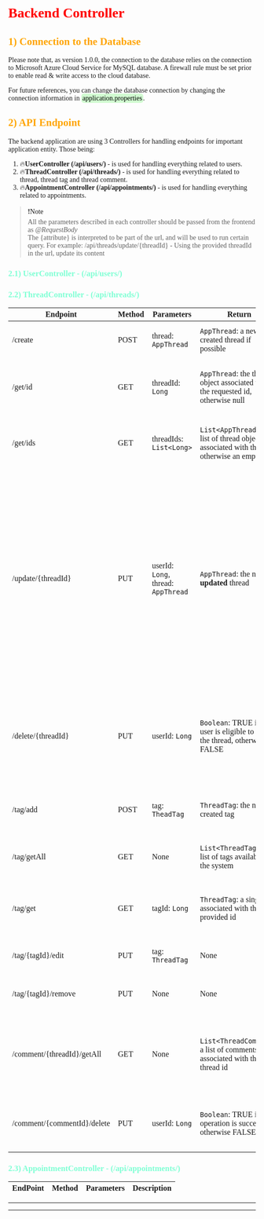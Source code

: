 
# Backend Controller 

## 1) Connection to the Database
Please note that, as version 1.0.0, the connection to the database relies on the connection to
Microsoft Azure Cloud Service for MySQL database. A firewall rule must be set prior to enable read & write access to the
cloud database. 

For future references, you can change the database connection by changing the connection information in <mark class="green_marker">application.properties</mark>.

## 2) API Endpoint

The backend application are using 3 Controllers for handling endpoints for important application entity. Those being: 
1. 🔥**UserController (/api/users/)** - is used for handling everything related to users.
2. 🔥**ThreadController (/api/threads/)** - is used for handling everything related to thread, thread tag and thread comment.
3. 🔥**AppointmentController (/api/appointments/)** - is used for handling everything related to appointments.

> ❗<a>Note</a><br>
> All the parameters described in each controller should be passed from the frontend as *@RequestBody*<br>
> The {attribute} is interpreted to be part of the url, and will be used to run certain query. For example:
> /api/threads/update/{threadId} - Using the provided threadId in the url, update its content


### 2.1) UserController - (/api/users/)


### 2.2) ThreadController - (/api/threads/)

| Endpoint                    | Method | Parameters                          | Return                                                                                         | Description                                                                                                                                                                                                                                |
|-----------------------------|-------|-------------------------------------|------------------------------------------------------------------------------------------------|--------------------------------------------------------------------------------------------------------------------------------------------------------------------------------------------------------------------------------------------|
| /create                     | POST  | thread: `AppThread`                 | `AppThread`: a newly created thread if possible                                                | Post method for creating new thread                                                                                                                                                                                                        |
| /get/id                     | GET   | threadId: `Long`                    | `AppThread`: the thread object associated with the requested id, otherwise null                | Get method for getting a single thread object from the database                                                                                                                                                                            |
| /get/ids                    | GET   | threadIds: `List<Long>`             | `List<AppThread>`: a list of thread objects associated with their ids, otherwise an empty list | Get method for getting a list of threads provided by their ids                                                                                                                                                                             |
| /update/{threadId}          | PUT   | userId: `Long`, thread: `AppThread` | `AppThread`: the newly **updated** thread                                                      | Put method for requesting a change in thread content, this ranging from thread content, a number of thread tags provided. It's worth noting that the requested user, must be the thread original creator or an admin to make the adjustment |
| /delete/{threadId}          | PUT   | userId: `Long`                      | `Boolean`: TRUE if the user is eligible to delete the thread, otherwise FALSE                  | Put method for removing a certain thread. Only the original creator and the admin can remove the thread                                                                                                                                    |
| /tag/add                    | POST  | tag: `TheadTag`                     | `ThreadTag`: the newly created tag                                                             | Post method for adding new thread to the system                                                                                                                                                                                            |
| /tag/getAll                 | GET   | None                                | `List<ThreadTag>`: a list of tags available in the system                                      | Get method for getting all the tags in the database                                                                                                                                                                                        |
| /tag/get                    | GET   | tagId: `Long`                       | `ThreadTag`: a single tag associated with the provided id                                      | Get method for getting a single thread tag from the database                                                                                                                                                                               |
| /tag/{tagId}/edit           | PUT   | tag: `ThreadTag`                    | None                                                                                           | Put method for editing existing thread tag                                                                                                                                                                                                 |
| /tag/{tagId}/remove         | PUT   | None                                | None                                                                                           | Put method for removing thread tag                                                                                                                                                                                                         |
| /comment/{threadId}/getAll  | GET   | None                                | `List<ThreadComment>`: a list of comments associated with the thread id                        | Get method for acquiring all comments associated with a specific thread id                                                                                                                                                                 |
| /comment/{commentId}/delete | PUT   | userId: `Long`                      | `Boolean`: TRUE if the operation is successful otherwise FALSE                                 | Put method that allows eligible user to remove the thread comment                                                                                                                                                                          |

### 2.3) AppointmentController - (/api/appointments/)

<table> 
    <thead>
        <th>EndPoint</th>
        <th>Method</th>
        <th>Parameters</th>
        <th>Description</th>
    </thead>
    <tbody>
    </tbody>
</table>



---

<style> 
    body { 
        font-family: "Space Grotesk";
    }

    h1 {
        color: red;
    }

    h2 {
        color: orange;
    }

    h3 {
        color: aquamarine;
    }

    .green_marker { 
        border-radius: 5px;
        padding: 2px;
        color: black;
        background-color: #BBFABBA6;
    }

</style>

---
[//]: # (table template)
[//]: # (<table> )

[//]: # (    <thead>)

[//]: # (        <th>EndPoint</th>)

[//]: # (        <th>Method</th>)

[//]: # (        <th>Parameters</th>)

[//]: # (        <th>Description</th>)

[//]: # (    </thead>)

[//]: # (    <tbody>)

[//]: # (    </tbody>)

[//]: # (</table>)